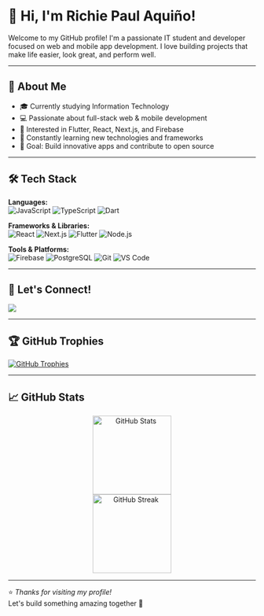 # 👋 Hi, I'm Richie Paul Aquiño!

Welcome to my GitHub profile! I'm a passionate IT student and developer focused on web and mobile app development. I love building projects that make life easier, look great, and perform well.

---

## 🚀 About Me

- 🎓 Currently studying Information Technology
- 💻 Passionate about full-stack web & mobile development
- 📱 Interested in Flutter, React, Next.js, and Firebase
- 🧠 Constantly learning new technologies and frameworks
- 🎯 Goal: Build innovative apps and contribute to open source

---

## 🛠️ Tech Stack

**Languages:**  
![JavaScript](https://img.shields.io/badge/-JavaScript-000?style=flat-square&logo=javascript&logoColor=white)
![TypeScript](https://img.shields.io/badge/-TypeScript-000?style=flat-square&logo=typescript&logoColor=white)
![Dart](https://img.shields.io/badge/-Dart-000?style=flat-square&logo=dart&logoColor=white)

**Frameworks & Libraries:**  
![React](https://img.shields.io/badge/-React-000?style=flat-square&logo=react&logoColor=white)
![Next.js](https://img.shields.io/badge/-Next.js-000?style=flat-square&logo=next.js&logoColor=white)
![Flutter](https://img.shields.io/badge/-Flutter-000?style=flat-square&logo=flutter&logoColor=white)
![Node.js](https://img.shields.io/badge/-Node.js-000?style=flat-square&logo=node.js&logoColor=white)

**Tools & Platforms:**  
![Firebase](https://img.shields.io/badge/-Firebase-000?style=flat-square&logo=firebase&logoColor=white)
![PostgreSQL](https://img.shields.io/badge/-PostgreSQL-000?style=flat-square&logo=postgresql&logoColor=white)
![Git](https://img.shields.io/badge/-Git-000?style=flat-square&logo=git&logoColor=white)
![VS Code](https://img.shields.io/badge/-VS%20Code-000?style=flat-square&logo=visual-studio-code&logoColor=white)

---

## 🔗 Let's Connect!

<p align="left">
  <a href="https://www.linkedin.com/in/richie-paul-aquiño-2bb196265" target="_blank">
    <img src="https://img.shields.io/badge/LinkedIn-000?style=for-the-badge&logo=linkedin&logoColor=white" />
  </a>
</p>

---

## 🏆 GitHub Trophies

[![GitHub Trophies](https://github-profile-trophy.vercel.app/?username=paullooll&theme=gruvbox&row=1&column=7)](https://github.com/paullooll)

---

## 📈 GitHub Stats

<div align="center">
  <img src="https://github-readme-stats.vercel.app/api?username=paullooll&show_icons=true&theme=tokyonight&count_private=true" alt="GitHub Stats" height="160" />
  <br/>
  <img src="https://github-readme-streak-stats.herokuapp.com/?user=paullooll&theme=tokyonight" alt="GitHub Streak" height="160" />
</div>

---

⭐ _Thanks for visiting my profile!_  
Let's build something amazing together 🚀
